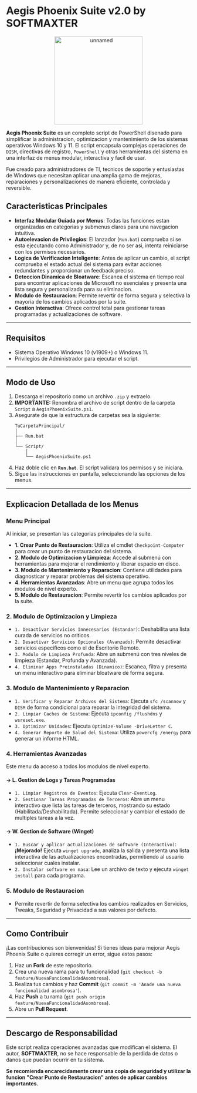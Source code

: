 # Aegis Phoenix Suite v2.0 by SOFTMAXTER

<p align="center">
  <img width="240" height="240" alt="unnamed" src="https://github.com/user-attachments/assets/a553a8e6-17a4-43d4-b479-05a1dd217c8f" />
</p>

**Aegis Phoenix Suite** es un completo script de PowerShell disenado para simplificar la administracion, optimizacion y mantenimiento de los sistemas operativos Windows 10 y 11. El script encapsula complejas operaciones de `DISM`, directivas de registro, `PowerShell` y otras herramientas del sistema en una interfaz de menus modular, interactiva y facil de usar.

Fue creado para administradores de TI, tecnicos de soporte y entusiastas de Windows que necesitan aplicar una amplia gama de mejoras, reparaciones y personalizaciones de manera eficiente, controlada y reversible.

## Caracteristicas Principales

* **Interfaz Modular Guiada por Menus**: Todas las funciones estan organizadas en categorias y submenus claros para una navegacion intuitiva.
* **Autoelevacion de Privilegios**: El lanzador (`Run.bat`) comprueba si se esta ejecutando como Administrador y, de no ser asi, intenta reiniciarse con los permisos necesarios.
* **Logica de Verificacion Inteligente**: Antes de aplicar un cambio, el script comprueba el estado actual del sistema para evitar acciones redundantes y proporcionar un feedback preciso.
* **Deteccion Dinamica de Bloatware**: Escanea el sistema en tiempo real para encontrar aplicaciones de Microsoft no esenciales y presenta una lista segura y personalizada para su eliminacion.
* **Modulo de Restauracion**: Permite revertir de forma segura y selectiva la mayoria de los cambios aplicados por la suite.
* **Gestion Interactiva**: Ofrece control total para gestionar tareas programadas y actualizaciones de software.

---

## Requisitos

* Sistema Operativo Windows 10 (v1909+) o Windows 11.
* Privilegios de Administrador para ejecutar el script.

---

## Modo de Uso

1.  Descarga el repositorio como un archivo `.zip` y extraelo.
2.  **IMPORTANTE:** Renombra el archivo de script dentro de la carpeta `Script` a `AegisPhoenixSuite.ps1`.
3.  Asegurate de que la estructura de carpetas sea la siguiente:
    ```
    TuCarpetaPrincipal/
    │
    ├── Run.bat
    │
    └── Script/
        │
        └── AegisPhoenixSuite.ps1
    ```
4.  Haz doble clic en **`Run.bat`**. El script validara los permisos y se iniciara.
5.  Sigue las instrucciones en pantalla, seleccionando las opciones de los menus.

---

## Explicacion Detallada de los Menus

### Menu Principal

Al iniciar, se presentan las categorias principales de la suite.

* **1. Crear Punto de Restauracion**: Utiliza el cmdlet `Checkpoint-Computer` para crear un punto de restauracion del sistema.
* **2. Modulo de Optimizacion y Limpieza**: Accede al submenú con herramientas para mejorar el rendimiento y liberar espacio en disco.
* **3. Modulo de Mantenimiento y Reparacion**: Contiene utilidades para diagnosticar y reparar problemas del sistema operativo.
* **4. Herramientas Avanzadas**: Abre un menu que agrupa todos los modulos de nivel experto.
* **5. Modulo de Restauracion**: Permite revertir los cambios aplicados por la suite.

### 2. Modulo de Optimizacion y Limpieza

* `1. Desactivar Servicios Innecesarios (Estandar)`: Deshabilita una lista curada de servicios no criticos.
* `2. Desactivar Servicios Opcionales (Avanzado)`: Permite desactivar servicios especificos como el de Escritorio Remoto.
* `3. Modulo de Limpieza Profunda`: Abre un submenú con tres niveles de limpieza (Estandar, Profunda y Avanzada).
* `4. Eliminar Apps Preinstaladas (Dinamico)`: Escanea, filtra y presenta un menu interactivo para eliminar bloatware de forma segura.

### 3. Modulo de Mantenimiento y Reparacion

* `1. Verificar y Reparar Archivos del Sistema`: Ejecuta `sfc /scannow` y `DISM` de forma condicional para reparar la integridad del sistema.
* `2. Limpiar Caches de Sistema`: Ejecuta `ipconfig /flushdns` y `wsreset.exe`.
* `3. Optimizar Unidades`: Ejecuta `Optimize-Volume -DriveLetter C`.
* `4. Generar Reporte de Salud del Sistema`: Utiliza `powercfg /energy` para generar un informe HTML.

### 4. Herramientas Avanzadas

Este menu da acceso a todos los modulos de nivel experto.

#### → L. Gestion de Logs y Tareas Programadas
* `1. Limpiar Registros de Eventos`: Ejecuta `Clear-EventLog`.
* `2. Gestionar Tareas Programadas de Terceros`: Abre un menu interactivo que lista las tareas de terceros, mostrando su estado (Habilitada/Deshabilitada). Permite seleccionar y cambiar el estado de multiples tareas a la vez.

#### → W. Gestion de Software (Winget)
* `1. Buscar y aplicar actualizaciones de software (Interactivo)`: **¡Mejorado!** Ejecuta `winget upgrade`, analiza la salida y presenta una lista interactiva de las actualizaciones encontradas, permitiendo al usuario seleccionar cuales instalar.
* `2. Instalar software en masa`: Lee un archivo de texto y ejecuta `winget install` para cada programa.

### 5. Modulo de Restauracion
* Permite revertir de forma selectiva los cambios realizados en Servicios, Tweaks, Seguridad y Privacidad a sus valores por defecto.

---

## Como Contribuir

¡Las contribuciones son bienvenidas! Si tienes ideas para mejorar Aegis Phoenix Suite o quieres corregir un error, sigue estos pasos:

1.  Haz un **Fork** de este repositorio.
2.  Crea una nueva rama para tu funcionalidad (`git checkout -b feature/NuevaFuncionalidadAsombrosa`).
3.  Realiza tus cambios y haz **Commit** (`git commit -m 'Anade una nueva funcionalidad asombrosa'`).
4.  Haz **Push** a tu rama (`git push origin feature/NuevaFuncionalidadAsombrosa`).
5.  Abre un **Pull Request**.

---

## Descargo de Responsabilidad

Este script realiza operaciones avanzadas que modifican el sistema. El autor, **SOFTMAXTER**, no se hace responsable de la perdida de datos o danos que puedan ocurrir en tu sistema.

**Se recomienda encarecidamente crear una copia de seguridad y utilizar la funcion "Crear Punto de Restauracion" antes de aplicar cambios importantes.**
